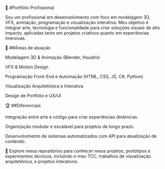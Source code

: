 💼 #Portfólio Profissional

Sou um profissional em desenvolvimento com foco em modelagem 3D, VFX, animação, programação e visualização interativa. Meu objetivo é integrar arte, tecnologia e funcionalidade para criar soluções visuais de alto impacto, aplicadas tanto em projetos criativos quanto em experiências imersivas.

📌 ##Áreas de atuação

Modelagem 3D & Animação (Blender, Houdini)

VFX & Motion Design

Programação Front-End e Automação (HTML, CSS, JS, C#, Python)

Visualização Arquitetônica e Interativa

Design de Portfólio e UX/UI

🏆 ##Diferenciais

Integração entre arte e código para criar experiências dinâmicas.

Organização modular e escalável para projetos de longo prazo.

Desenvolvimento de sistemas automatizados com API para atualização de conteúdo.

📂 Explore meus repositórios para conhecer meus projetos, protótipos e experimentos técnicos, incluindo o meu TCC, trabalhos de visualização arquitetônica, e projetos interativos.
